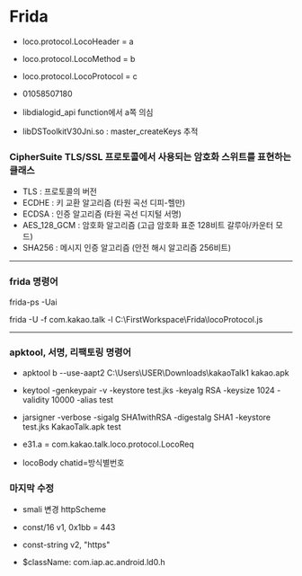 # Frida

- loco.protocol.LocoHeader = a
- loco.protocol.LocoMethod = b
- loco.protocol.LocoProtocol = c
- 01058507180

- libdialogid_api function에서 a쪽 의심
- libDSToolkitV30Jni.so : master_createKeys 추적

### CipherSuite  TLS/SSL 프로토콜에서 사용되는 암호화 스위트를 표현하는 클래스
- TLS : 프로토콜의 버전
- ECDHE : 키 교환 알고리즘 (타원 곡선 디피-헬만)
- ECDSA : 인증 알고리즘 (타원 곡선 디지털 서명)
- AES_128_GCM : 암호화 알고리즘 (고급 암호화 표준 128비트 갈루아/카운터 모드)
- SHA256 : 메시지 인증 알고리즘 (안전 해시 알고리즘 256비트)

------------------------------------------------------------
### frida 명령어

frida-ps -Uai


frida -U -f com.kakao.talk -l C:\FirstWorkspace\Frida\locoProtocol.js

---------------------------------------------------------------------------------


### apktool, 서명, 리팩토링 명령어 
- apktool b --use-aapt2 C:\Users\USER\Downloads\kakaoTalk1 kakao.apk
- keytool -genkeypair -v -keystore test.jks -keyalg RSA -keysize 1024 -validity 10000 -alias test
- jarsigner -verbose -sigalg SHA1withRSA -digestalg SHA1 -keystore test.jks KakaoTalk.apk test


- e31.a = com.kakao.talk.loco.protocol.LocoReq

- locoBody chatid=방식별번호

### 마지막 수정 
- smali 변경 httpScheme 
- const/16 v1, 0x1bb = 443 
- const-string v2, "https" 

- $className: com.iap.ac.android.ld0.h 


